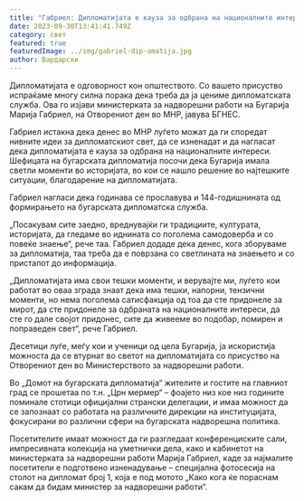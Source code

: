```yaml
---
title: "Габриел: Дипломатијата е кауза за одбрана на националните интереси"
date: 2023-09-30T13:41:41.749Z
category: свет
featured: true
featuredImage: ../img/gabriel-dip-omatija.jpg
author: Вардарски
---
```

<!--StartFragment-->

Дипломатијата е одговорност кон општеството. Со вашето присуство испраќаме многу силна порака дека треба да ја цениме дипломатската служба. Ова го изјави министерката за надворешни работи на Бугарија Марија Габриел, на Отворениот ден во МНР, јавува БГНЕС.

Габриел истакна дека денес во МНР луѓето можат да ги споредат нивните идеи за дипломатскиот свет, да се изненадат и да нагласат дека дипломатијата е кауза за одбрана на националните интереси. Шефицата на бугарската дипломатија посочи дека Бугарија имала светли моменти во историјата, во кои се нашло решение во најтешките ситуации, благодарение на дипломатијата.

Габриел нагласи дека годинава се прославува и 144-годишнината од формирањето на бугарската дипломатска служба.

„Посакувам сите заедно, вреднувајќи ги традициите, културата, историјата, да гледаме во иднината со поголема самодоверба и со повеќе знаење“, рече таа. Габриел додаде дека денес, кога зборуваме за дипломатија, таа треба да е поврзана со светлината на знаењето и со пристапот до информација.

„Дипломатијата има свои тешки моменти, и верувајте ми, луѓето кои работат во оваа зграда знаат дека има тешки, напорни, тензични моменти, но нема поголема сатисфакција од тоа да сте придонеле за мирот, да сте придонеле за одбраната на националните интереси, да сте го дале својот придонес, сите да живееме во подобар, помирен и поправеден свет“, рече Габриел.

Десетици луѓе, меѓу кои и ученици од цела Бугарија, ја искористија можноста да се втурнат во светот на дипломатијата со присуство на Отворениот ден во Министерството за надворешни работи.

Во „Домот на бугарската дипломатија“ жителите и гостите на главниот град се прошетаа по т.н. „Црн мермер“ – фоајето низ кое низ годините поминале стотици официјални странски делегации, и имаа можност да се запознаат со работата на различните дирекции на институцијата, фокусирани во различни сфери на бугарската надворешна политика.

Посетителите имаат можност да ги разгледаат конференциските сали, импресивната колекција на уметнички дела, како и кабинетот на министерката за надворешни работи Марија Габриел, каде за најмалите посетители е подготвено изненадување – специјална фотосесија на столот на дипломат број 1, која е под мотото „Како кога ќе пораснам сакам да бидам министер за надворешни работи“.

<!--EndFragment-->